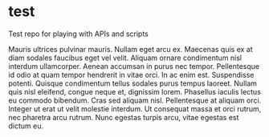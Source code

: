 # test
Test repo for playing with APIs and scripts


 Mauris ultrices pulvinar mauris. Nullam eget arcu ex. Maecenas quis ex at diam sodales faucibus eget vel velit. Aliquam ornare condimentum nisl interdum ullamcorper. Aenean accumsan in purus nec tempor. Pellentesque id odio at quam tempor hendrerit in vitae orci. In ac enim est. Suspendisse potenti. Quisque condimentum tellus sodales purus tempus laoreet. Nullam quis nisl eleifend, congue neque et, dignissim lorem. Phasellus iaculis lectus eu commodo bibendum. Cras sed aliquam nisl. Pellentesque at aliquam orci. Integer ut erat ut velit molestie interdum. Ut consequat massa et orci rutrum, nec pharetra arcu rutrum. Nunc egestas turpis arcu, vitae egestas est dictum eu. 
